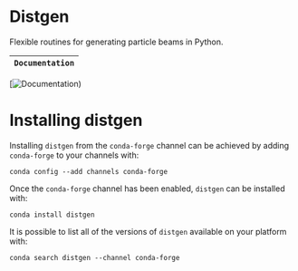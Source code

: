 # Distgen
Flexible routines for generating particle beams in Python.

| **`Documentation`**                                                                                                              |
|----------------------------------------------------------------------------------------------------------------------------------|
[![Documentation](https://colwyngulliford.github.io/distgen/)) 


Installing distgen
==================

Installing `distgen` from the `conda-forge` channel can be achieved by adding `conda-forge` to your channels with:

```
conda config --add channels conda-forge
```

Once the `conda-forge` channel has been enabled, `distgen` can be installed with:

```
conda install distgen
```

It is possible to list all of the versions of `distgen` available on your platform with:

```
conda search distgen --channel conda-forge
```
